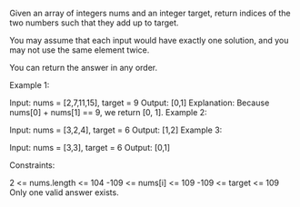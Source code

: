 Given an array of integers nums and an integer target, return indices of the two numbers such that they add up to target.

You may assume that each input would have exactly one solution, and you may not use the same element twice.

You can return the answer in any order.

Example 1:

Input: nums = [2,7,11,15], target = 9 Output: [0,1] Explanation: Because nums[0] + nums[1] == 9, we return [0, 1]. Example 2:

Input: nums = [3,2,4], target = 6 Output: [1,2] Example 3:

Input: nums = [3,3], target = 6 Output: [0,1]

Constraints:

2 <= nums.length <= 104 -109 <= nums[i] <= 109 -109 <= target <= 109 Only one valid answer exists.
